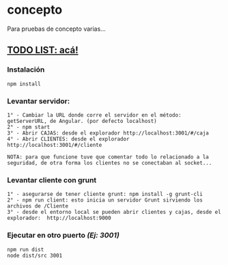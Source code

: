 # concepto

Para pruebas de concepto varias... 

##  [TODO LIST: acá!](TODO.md)

### Instalación

```
npm install
```

### Levantar servidor:

```
1° - Cambiar la URL donde corre el servidor en el método: getServerURL, de Angular. (por defecto localhost)
2° - npm start
3° - Abrir CAJAS: desde el explorador http://localhost:3001/#/caja
4° - Abrir CLIENTES: desde el explorador http://localhost:3001/#/cliente

NOTA: para que funcione tuve que comentar todo lo relacionado a la seguridad, de otra forma los clientes no se conectaban al socket...
```

### Levantar cliente con grunt

```
1° - asegurarse de tener cliente grunt: npm install -g grunt-cli 
2° - npm run client: esto inicia un servidor Grunt sirviendo los archivos de /Cliente
3° - desde el entorno local se pueden abrir clientes y cajas, desde el explorador:  http://localhost:9000
```


### Ejecutar en otro puerto *(Ej: 3001)*

```
npm run dist
node dist/src 3001
```


